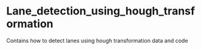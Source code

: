 # Lane_detection_using_hough_transformation
Contains how to detect lanes using hough transformation data and code
